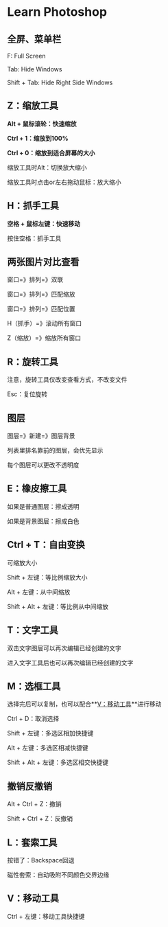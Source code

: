 # Learn Photoshop

## 全屏、菜单栏

F: Full Screen

Tab: Hide Windows

Shift + Tab: Hide Right Side Windows

## Z：缩放工具

**Alt + 鼠标滚轮：快速缩放**

**Ctrl + 1：缩放到100%**

**Ctrl + 0：缩放到适合屏幕的大小**

缩放工具时Alt：切换放大缩小

缩放工具时点击or左右拖动鼠标：放大缩小

## H：抓手工具

**空格 + 鼠标左键：快速移动**

按住空格：抓手工具

## 两张图片对比查看

窗口=》排列=》双联

窗口=》排列=》匹配缩放

窗口=》排列=》匹配位置

H（抓手）=》滚动所有窗口

Z（缩放）=》缩放所有窗口

## R：旋转工具

注意，旋转工具仅改变查看方式，不改变文件

Esc：复位旋转

## 图层

图层=》新建=》图层背景

列表里排名靠前的图层，会优先显示

每个图层可以更改不透明度

## E：橡皮擦工具

如果是普通图层：擦成透明

如果是背景图层：擦成白色

## Ctrl + T：自由变换

可缩放大小

Shift + 左键：等比例缩放大小

Alt + 左键：从中间缩放

Shift + Alt + 左键：等比例从中间缩放

## T：文字工具

双击文字图层可以再次编辑已经创建的文字

进入文字工具后也可以再次编辑已经创建的文字

## M：选框工具

选择完后可以复制，也可以配合**<u>V：移动工具</u>**进行移动

Ctrl + D：取消选择

Shift + 左键：多选区相加快捷键

Alt + 左键：多选区相减快捷键

Shift + Alt + 左键：多选区相交快捷键

## 撤销反撤销

Alt + Ctrl + Z：撤销

Shift + Ctrl + Z：反撤销

## L：套索工具

按错了：Backspace回退

磁性套索：自动吸附不同颜色交界边缘

## V：移动工具

Ctrl + 左键：移动工具快捷键
